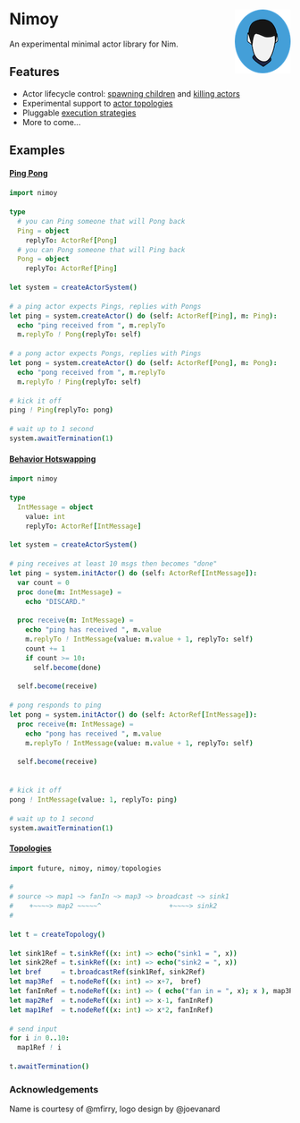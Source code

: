 # Nimoy <img align=right src="img/nimoy.png" alt="(Icon)" />

An experimental minimal actor library for Nim.

## Features

- Actor lifecycle control: [spawning children](examples/spawn.nim) and [killing actors](examples/kill.nim)
- Experimental support to [actor topologies](examples/topology.nim)
- Pluggable [execution strategies](src/nimoy/executors.nim)
- More to come...

## Examples

#### [Ping Pong](examples/pingpong.nim)

```nim
import nimoy

type
  # you can Ping someone that will Pong back
  Ping = object 
    replyTo: ActorRef[Pong]
  # you can Pong someone that will Ping back
  Pong = object
    replyTo: ActorRef[Ping]

let system = createActorSystem()

# a ping actor expects Pings, replies with Pongs
let ping = system.createActor() do (self: ActorRef[Ping], m: Ping):
  echo "ping received from ", m.replyTo
  m.replyTo ! Pong(replyTo: self)

# a pong actor expects Pongs, replies with Pings
let pong = system.createActor() do (self: ActorRef[Pong], m: Pong):
  echo "pong received from ", m.replyTo
  m.replyTo ! Ping(replyTo: self)

# kick it off
ping ! Ping(replyTo: pong)

# wait up to 1 second
system.awaitTermination(1)
```

#### [Behavior Hotswapping](examples/become.nim)

```nim
import nimoy

type
  IntMessage = object
    value: int
    replyTo: ActorRef[IntMessage]

let system = createActorSystem()

# ping receives at least 10 msgs then becomes "done"
let ping = system.initActor() do (self: ActorRef[IntMessage]):
  var count = 0
  proc done(m: IntMessage) =
    echo "DISCARD."

  proc receive(m: IntMessage) =
    echo "ping has received ", m.value
    m.replyTo ! IntMessage(value: m.value + 1, replyTo: self)
    count += 1
    if count >= 10:
      self.become(done)

  self.become(receive)

# pong responds to ping
let pong = system.initActor() do (self: ActorRef[IntMessage]):
  proc receive(m: IntMessage) =
    echo "pong has received ", m.value
    m.replyTo ! IntMessage(value: m.value + 1, replyTo: self)

  self.become(receive)


# kick it off
pong ! IntMessage(value: 1, replyTo: ping)

# wait up to 1 second
system.awaitTermination(1)
```

#### [Topologies](examples/topology.nim)

```nim
import future, nimoy, nimoy/topologies

#
# source ~> map1 ~> fanIn ~> map3 ~> broadcast ~> sink1
#    +~~~~> map2 ~~~~~^                 +~~~~> sink2
#  

let t = createTopology()

let sink1Ref = t.sinkRef((x: int) => echo("sink1 = ", x))
let sink2Ref = t.sinkRef((x: int) => echo("sink2 = ", x))
let bref     = t.broadcastRef(sink1Ref, sink2Ref)
let map3Ref  = t.nodeRef((x: int) => x+7,  bref)
let fanInRef = t.nodeRef((x: int) => ( echo("fan in = ", x); x ), map3Ref)
let map2Ref  = t.nodeRef((x: int) => x-1, fanInRef)
let map1Ref  = t.nodeRef((x: int) => x*2, fanInRef)

# send input
for i in 0..10:
  map1Ref ! i

t.awaitTermination()
```



### Acknowledgements
Name is courtesy of @mfirry, logo design by @joevanard
